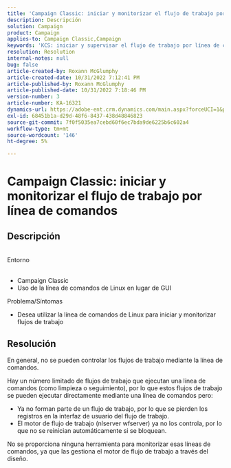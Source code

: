 ```yaml
---
title: 'Campaign Classic: iniciar y monitorizar el flujo de trabajo por línea de comandos'
description: Descripción
solution: Campaign
product: Campaign
applies-to: Campaign Classic,Campaign
keywords: 'KCS: iniciar y supervisar el flujo de trabajo por línea de comandos'
resolution: Resolution
internal-notes: null
bug: false
article-created-by: Roxann McGlumphy
article-created-date: 10/31/2022 7:12:41 PM
article-published-by: Roxann McGlumphy
article-published-date: 10/31/2022 7:18:46 PM
version-number: 3
article-number: KA-16321
dynamics-url: https://adobe-ent.crm.dynamics.com/main.aspx?forceUCI=1&pagetype=entityrecord&etn=knowledgearticle&id=598f48f9-4f59-ed11-9561-6045bd006e5a
exl-id: 68451b1a-d29d-48f6-8437-438d48846823
source-git-commit: 7f0f5035ea7cebd60f6ec7bda9de6225b6c602a4
workflow-type: tm+mt
source-wordcount: '146'
ht-degree: 5%

---
```


# Campaign Classic: iniciar y monitorizar el flujo de trabajo por línea de comandos

## Descripción

<br>Entorno<br><br>
- Campaign Classic
- Uso de la línea de comandos de Linux en lugar de GUI

Problema/Síntomas
- Desea utilizar la línea de comandos de Linux para iniciar y monitorizar flujos de trabajo



## Resolución


En general, no se pueden controlar los flujos de trabajo mediante la línea de comandos.

Hay un número limitado de flujos de trabajo que ejecutan una línea de comandos (como limpieza o seguimiento), por lo que estos flujos de trabajo se pueden ejecutar directamente mediante una línea de comandos pero:

- Ya no forman parte de un flujo de trabajo, por lo que se pierden los registros en la interfaz de usuario del flujo de trabajo.
- El motor de flujo de trabajo (nlserver wfserver) ya no los controla, por lo que no se reinician automáticamente si se bloquean.


No se proporciona ninguna herramienta para monitorizar esas líneas de comandos, ya que las gestiona el motor de flujo de trabajo a través del diseño.

